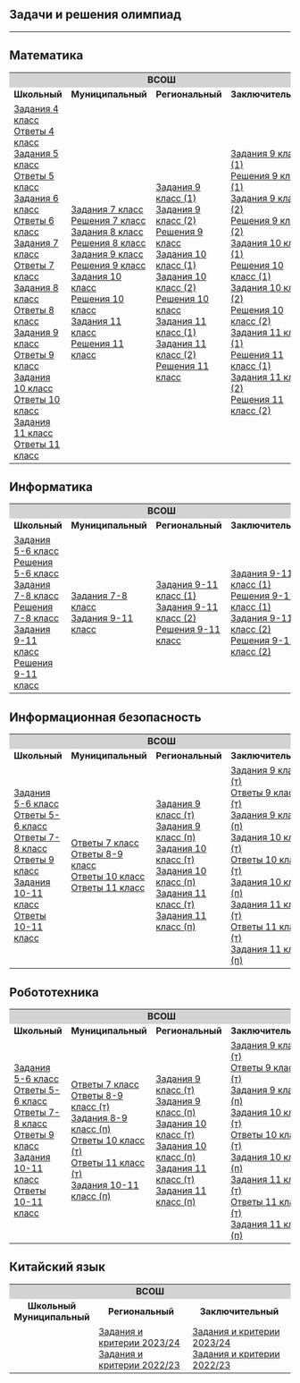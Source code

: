 ## Задачи и решения олимпиад
*****************************************************************
## Математика

<table>
<tr bgcolor="#D3D3D3"> <!-- ** ВСОШ ** -->
<td colspan="4" align="center"><b>ВСОШ</b></td> 
</tr>
<tr  align="center">
<td><b>Школьный</b></td>
<td><b>Муниципальный</b></td>
<td><b>Региональный</b></td>
<td><b>Заключительный</b></td>
</tr><tr>
<td> <!-- ** Школьный ** -->
<a href="https://всош.цпм.рф/upload/files/Arhive_tasks/2023-24/school/math/tasks-math-4-sch-msk-23-24.pdf">Задания 4 класс</a><br>
<a href="https://всош.цпм.рф/upload/files/Arhive_tasks/2023-24/school/math/ans-math-4-sch-msk-23-24.pdf">Ответы 4 класс</a><br>
<a href="https://всош.цпм.рф/upload/files/Arhive_tasks/2023-24/school/math/tasks-math-5-sch-msk-23-24.pdf">Задания 5 класс</a><br>
<a href="https://всош.цпм.рф/upload/files/Arhive_tasks/2023-24/school/math/ans-math-5-sch-msk-23-24.pdf">Ответы 5 класс</a><br>
<a href="https://всош.цпм.рф/upload/files/Arhive_tasks/2023-24/school/math/tasks-math-6-sch-msk-23-24.pdf">Задания 6 класс</a><br>
<a href="https://всош.цпм.рф/upload/files/Arhive_tasks/2023-24/school/math/ans-math-6-sch-msk-23-24.pdf">Ответы 6 класс</a><br>
<a href="https://всош.цпм.рф/upload/files/Arhive_tasks/2023-24/school/math/tasks-math-7-sch-msk-23-24.pdf">Задания 7 класс</a><br>
<a href="https://всош.цпм.рф/upload/files/Arhive_tasks/2023-24/school/math/ans-math-7-sch-msk-23-24.pdf">Ответы 7 класс</a><br>
<a href="https://всош.цпм.рф/upload/files/Arhive_tasks/2023-24/school/math/tasks-math-8-sch-msk-23-24.pdf">Задания 8 класс</a><br>
<a href="https://всош.цпм.рф/upload/files/Arhive_tasks/2023-24/school/math/ans-math-8-sch-msk-23-24.pdf">Ответы 8 класс</a><br>
<a href="https://всош.цпм.рф/upload/files/Arhive_tasks/2023-24/school/math/tasks-math-9-sch-msk-23-24.pdf">Задания 9 класс</a><br>
<a href="https://всош.цпм.рф/upload/files/Arhive_tasks/2023-24/school/math/ans-math-9-sch-msk-23-24.pdf">Ответы 9 класс</a><br>
<a href="https://всош.цпм.рф/upload/files/Arhive_tasks/2023-24/school/math/tasks-math-10-sch-msk-23-24.pdf">Задания 10 класс</a><br>
<a href="https://всош.цпм.рф/upload/files/Arhive_tasks/2023-24/school/math/ans-math-10-sch-msk-23-24.pdf">Ответы 10 класс</a><br>
<a href="https://всош.цпм.рф/upload/files/Arhive_tasks/2023-24/school/math/tasks-math-11-sch-msk-23-24.pdf">Задания 11 класс</a><br>
<a href="https://всош.цпм.рф/upload/files/Arhive_tasks/2023-24/school/math/ans-math-11-sch-msk-23-24.pdf">Ответы 11 класс</a><br>
</td>

<td> <!-- ** Муник ** -->
<a href="https://tasks.olimpiada.ru/upload/files/tasks/72/2023/tasks-math-7-mun-mosobl-23-24.pdf">Задания 7 класс</a><br>
<a href="https://tasks.olimpiada.ru/upload/files/tasks/72/2023/sol-math-7-mun-mosobl-23-24.pdf">Решения 7 класс</a><br>
<a href="https://tasks.olimpiada.ru/upload/files/tasks/72/2023/tasks-math-8-mun-mosobl-23-24.pdf">Задания 8 класс</a><br>
<a href="https://tasks.olimpiada.ru/upload/files/tasks/72/2023/sol-math-8-mun-mosobl-23-24.pdf">Решения 8 класс</a><br>
<a href="https://tasks.olimpiada.ru/upload/files/tasks/72/2023/tasks-math-9-mun-mosobl-23-24.pdf">Задания 9 класс</a><br>
<a href="https://tasks.olimpiada.ru/upload/files/tasks/72/2023/sol-math-9-mun-mosobl-23-24.pdf">Решения 9 класс</a><br>
<a href="https://tasks.olimpiada.ru/upload/files/tasks/72/2023/tasks-math-10-mun-mosobl-23-24.pdf">Задания 10 класс</a><br>
<a href="https://tasks.olimpiada.ru/upload/files/tasks/72/2023/sol-math-10-mun-mosobl-23-24.pdf">Решения 10 класс</a><br>
<a href="https://tasks.olimpiada.ru/upload/files/tasks/72/2023/tasks-math-11-mun-mosobl-23-24.pdf">Задания 11 класс</a><br>
<a href="https://tasks.olimpiada.ru/upload/files/tasks/72/2023/sol-math-11-mun-mosobl-23-24.pdf">Решения 11 класс</a><br>
</td>

<td> <!-- ** Регион ** -->
<a href="https://tasks.olimpiada.ru/upload/files/tasks/72/2023/tasks-math-9-day1-reg-23-24.pdf">Задания 9 класс (1)</a><br>
<a href="https://tasks.olimpiada.ru/upload/files/tasks/72/2023/tasks-math-9-day2-reg-23-24.pdf">Задания 9 класс (2)</a><br>
<a href="https://tasks.olimpiada.ru/upload/files/tasks/72/2023/sol-math-9-reg-23-24.pdf">Решения 9 класс</a><br>
<a href="https://tasks.olimpiada.ru/upload/files/tasks/72/2023/tasks-math-10-day1-reg-23-24.pdf">Задания 10 класс (1)</a><br>
<a href="https://tasks.olimpiada.ru/upload/files/tasks/72/2023/tasks-math-10-day2-reg-23-24.pdf">Задания 10 класс (2)</a><br>
<a href="https://tasks.olimpiada.ru/upload/files/tasks/72/2023/sol-math-10-reg-23-24.pdf">Решения 10 класс</a><br>
<a href="https://tasks.olimpiada.ru/upload/files/tasks/72/2023/tasks-math-11-day1-reg-23-24.pdf">Задания 11 класс (1)</a><br>
<a href="https://tasks.olimpiada.ru/upload/files/tasks/72/2023/tasks-math-11-day2-reg-23-24.pdf">Задания 11 класс (2)</a><br>
<a href="https://tasks.olimpiada.ru/upload/files/tasks/72/2023/sol-math-11-reg-23-24.pdf">Решения 11 класс</a><br>
</td>

<td> <!-- ** Финал ** -->
<a href="https://всош.цпм.рф/upload/files/Arhive_tasks/2023-24/final/math/tasks-math-9-day1-final-23-24.pdf">Задания 9 класс (1)</a><br>
<a href="https://всош.цпм.рф/upload/files/Arhive_tasks/2023-24/final/math/sol-math-9-day1-final-23-24.pdf">Решения 9 класс (1)</a><br>
<a href="https://всош.цпм.рф/upload/files/Arhive_tasks/2023-24/final/math/tasks-math-9-day2-final-23-24.pdf">Задания 9 класс (2)</a><br>
<a href="https://всош.цпм.рф/upload/files/Arhive_tasks/2023-24/final/math/sol-math-9-day2-final-23-24.pdf">Решения 9 класс (2)</a><br>
<a href="https://всош.цпм.рф/upload/files/Arhive_tasks/2023-24/final/math/tasks-math-10-day1-final-23-24.pdf">Задания 10 класс (1)</a><br>
<a href="https://всош.цпм.рф/upload/files/Arhive_tasks/2023-24/final/math/sol-math-10-day1-final-23-24.pdf">Решения 10 класс (1)</a><br>
<a href="https://всош.цпм.рф/upload/files/Arhive_tasks/2023-24/final/math/tasks-math-10-day2-final-23-24.pdf">Задания 10 класс (2)</a><br>
<a href="https://всош.цпм.рф/upload/files/Arhive_tasks/2023-24/final/math/sol-math-10-day2-final-23-24.pdf">Решения 10 класс (2)</a><br>
<a href="https://всош.цпм.рф/upload/files/Arhive_tasks/2023-24/final/math/tasks-math-11-day1-final-23-24.pdf">Задания 11 класс (1)</a><br>
<a href="https://всош.цпм.рф/upload/files/Arhive_tasks/2023-24/final/math/sol-math-11-day1-final-23-24.pdf">Решения 11 класс (1)</a><br>
<a href="https://всош.цпм.рф/upload/files/Arhive_tasks/2023-24/final/math/tasks-math-11-day2-final-23-24.pdf">Задания 11 класс (2)</a><br>
<a href="https://всош.цпм.рф/upload/files/Arhive_tasks/2023-24/final/math/sol-math-11-day2-final-23-24.pdf">Решения 11 класс (2)</a><br>

</td>
</table>

## Информатика

<table>
<tr bgcolor="#D3D3D3"> <!-- ** ВСОШ ** -->
<td colspan="4" align="center"><b>ВСОШ</b></td> 
</tr>
<tr  align="center">
<td><b>Школьный</b></td>
<td><b>Муниципальный</b></td>
<td><b>Региональный</b></td>
<td><b>Заключительный</b></td>
</tr><tr>
<td> <!-- ** Школьный ** -->
<a href="https://всош.цпм.рф/upload/files/Arhive_tasks/2023-24/school/iikt/tasks-iikt-5-6-sch-msk-23-24.pdf">Задания 5-6 класс</a><br>
<a href="https://всош.цпм.рф/upload/files/Arhive_tasks/2023-24/school/iikt/sol-iikt-5-6-sch-msk-23-24.pdf">Решения 5-6 класс</a><br>
<a href="https://всош.цпм.рф/upload/files/Arhive_tasks/2023-24/school/iikt/tasks-iikt-7-8-sch-msk-23-24.pdf">Задания 7-8 класс</a><br>
<a href="https://всош.цпм.рф/upload/files/Arhive_tasks/2023-24/school/iikt/sol-iikt-7-8-sch-msk-23-24.pdf">Решения 7-8 класс</a><br>
<a href="https://всош.цпм.рф/upload/files/Arhive_tasks/2023-24/school/iikt/tasks-iikt-9-11-sch-msk-23-24.pdf">Задания 9-11 класс</a><br>
<a href="https://всош.цпм.рф/upload/files/Arhive_tasks/2023-24/school/iikt/sol-iikt-9-11-sch-msk-23-24.pdf">Решения 9-11 класс</a><br>
</td>

<td> <!-- ** Муник ** -->
<a href="https://tasks.olimpiada.ru/upload/files/tasks/73/2023/tasks-iikt-7-8-mun-mosobl-23-24.pdf">Задания 7-8 класс</a><br>
<a href="https://tasks.olimpiada.ru/upload/files/tasks/73/2023/tasks-iikt-9-11-mun-mosobl-23-24.pdf">Задания 9-11 класс</a><br>
</td>

<td> <!-- ** Регион ** -->
<a href="https://tasks.olimpiada.ru/upload/files/tasks/73/2023/tasks-info-1tur-9-11-reg-23-24.pdf">Задания 9-11 класс (1)</a><br>
<a href="https://tasks.olimpiada.ru/upload/files/tasks/73/2023/tasks-info-2tur-9-11-reg-23-24.pdf">Задания 9-11 класс (2)</a><br>
<a href="https://tasks.olimpiada.ru/upload/files/tasks/73/2023/ans-info-9-11-reg-23-24.pdf">Решения 9-11 класс</a><br>
</td>

<td> <!-- ** Финал ** -->
<a href="https://всош.цпм.рф/upload/files/Arhive_tasks/2023-24/final/iikt/tasks-iikt-9-11-day1-final-23-24.pdf">Задания 9-11 класс (1)</a><br>
<a href="https://всош.цпм.рф/upload/files/Arhive_tasks/2023-24/final/iikt/sol-iikt-9-11-day1-final-23-24.pdf">Решения 9-11 класс (1)</a><br>
<a href="https://всош.цпм.рф/upload/files/Arhive_tasks/2023-24/final/iikt/tasks-iikt-9-11-day2-final-23-24.pdf">Задания 9-11 класс (2)</a><br>
<a href="https://всош.цпм.рф/upload/files/Arhive_tasks/2023-24/final/iikt/sol-iikt-9-11-day2-final-23-24.pdf">Решения 9-11 класс (2)</a><br>
</td>
</table>

## Информационная безопасность
<table>
<tr bgcolor="#D3D3D3"> <!-- ** ВСОШ ** -->
<td colspan="4" align="center"><b>ВСОШ</b></td> 
</tr>
<tr  align="center">
<td><b>Школьный</b></td>
<td><b>Муниципальный</b></td>
<td><b>Региональный</b></td>
<td><b>Заключительный</b></td>
</tr><tr>
<td> <!-- ** Школьный ** -->
<a href="https://всош.цпм.рф/upload/files/Arhive_tasks/2023-24/school/tech/tasks-tech-5-6-teor-secr-sch-msk-23-24.pdf">
Задания 5-6 класс</a><br>
<a href="https://всош.цпм.рф/upload/files/Arhive_tasks/2023-24/school/tech/ans-tech-5-6-teor-secr-sch-msk-23-24.pdf">
Ответы 5-6 класс</a><br>
<a href="https://всош.цпм.рф/upload/files/Arhive_tasks/2023-24/school/tech/ans-tech-7-8-teor-secr-sch-msk-23-24.pdf">Ответы 7-8 класс</a>
<br><a href="https://всош.цпм.рф/upload/files/Arhive_tasks/2023-24/school/tech/ans-tech-9-teor-secr-sch-msk-23-24.pdf">Ответы 9 класс</a><br>
<a href="https://всош.цпм.рф/upload/files/Arhive_tasks/2023-24/school/tech/tasks-tech-10-11-teor-secr-sch-msk-23-24.pdf">Задания 10-11 класс</a><br>
<a href="https://всош.цпм.рф/upload/files/Arhive_tasks/2023-24/school/tech/ans-tech-10-11-teor-secr-sch-msk-23-24.pdf">Ответы 10-11 класс</a><br>
</td>

<td> <!-- ** Муник ** -->
<a href="https://tasks.olimpiada.ru/upload/files/tasks/92/2023/tasksans-tech-7-teor-secr-mun-mosobl-23-24.pdf">Ответы 7 класс</a><br>
<a href="https://tasks.olimpiada.ru/upload/files/tasks/92/2023/tasksans-tech-8-9-teor-secr-mun-mosobl-23-24.pdf">Ответы 8-9 класс</a><br>
<a href="https://tasks.olimpiada.ru/upload/files/tasks/92/2023/tasksans-tech-10-teor-secr-mun-mosobl-23-24.pdf">Ответы 10 класс</a><br>
<a href="https://tasks.olimpiada.ru/upload/files/tasks/92/2023/tasksans-tech-11-teor-secr-mun-mosobl-23-24.pdf">Ответы 11 класс</a><br>
</td>

<td> <!-- ** Регион ** -->
<a href="https://tasks.olimpiada.ru/upload/files/tasks/92/2023/tasks-techsecr-9-teor-reg-23-24.pdf">Задания 9 класс (т)</a><br>
<a href="https://tasks.olimpiada.ru/upload/files/tasks/92/2023/tasks-techsecr-9-prak-reg-23-24.pdf">Задания 9 класс (п)</a><br>
<a href="https://tasks.olimpiada.ru/upload/files/tasks/92/2023/tasks-techsecr-10-teor-reg-23-24.pdf">Задания 10 класс (т)</a><br>
<a href="https://tasks.olimpiada.ru/upload/files/tasks/92/2023/tasks-techsecr-10-prak-reg-23-24.pdf">Задания 10 класс (п)</a><br>
<a href="https://tasks.olimpiada.ru/upload/files/tasks/92/2023/tasks-techsecr-11-teor-reg-23-24.pdf">Задания 11 класс (т)</a><br>
<a href="https://tasks.olimpiada.ru/upload/files/tasks/92/2023/tasks-techsecr-11-prak-reg-23-24.pdf">Задания 11 класс (п)</a><br>
</td>

<td> <!-- ** Финал ** -->
<a href="https://всош.цпм.рф/upload/files/Arhive_tasks/2023-24/final/tech/tasks-tech-9-teor-secr-final-23-24.pdf">Задания 9 класс (т)</a><br>
<a href="https://всош.цпм.рф/upload/files/Arhive_tasks/2023-24/final/tech/ans-tech-9-teor-secr-final-23-24.pdf">Ответы 9 класс (т)</a><br>
<a href="https://всош.цпм.рф/upload/files/Arhive_tasks/2023-24/final/tech/tasks-tech-9-prak-secr-final-23-24.pdf">Задания 9 класс (п)</a><br>
<a href="https://всош.цпм.рф/upload/files/Arhive_tasks/2023-24/final/tech/tasks-tech-10-teor-secr-final-23-24.pdf">Задания 10 класс (т)</a><br>
<a href="https://всош.цпм.рф/upload/files/Arhive_tasks/2023-24/final/tech/ans-tech-10-teor-secr-final-23-24.pdf">Ответы 10 класс (т)</a><br>
<a href="https://всош.цпм.рф/upload/files/Arhive_tasks/2023-24/final/tech/tasks-tech-10-prak-secr-final-23-24.pdf">Задания 10 класс (п)</a><br>
<a href="https://всош.цпм.рф/upload/files/Arhive_tasks/2023-24/final/tech/tasks-tech-11-teor-secr-final-23-24.pdf">Задания 11 класс (т)</a><br>
<a href="https://всош.цпм.рф/upload/files/Arhive_tasks/2023-24/final/tech/ans-tech-11-teor-secr-final-23-24.pdf">Ответы 11 класс (т)</a><br>
<a href="https://всош.цпм.рф/upload/files/Arhive_tasks/2023-24/final/tech/tasks-tech-11-prak-secr-final-23-24.pdf">Задания 11 класс (п)</a><br>
</td>
</table>

## Робототехника
<table>
<tr bgcolor="#D3D3D3">
<td colspan="4" align="center"><b>ВСОШ</b></td>
</tr>
<tr  align="center">
<td><b>Школьный</b></td>
<td><b>Муниципальный</b></td>
<td><b>Региональный</b></td>
<td><b>Заключительный</b></td>
</tr><tr>
<td> <!-- ** Школьный ** -->
<a href="https://всош.цпм.рф/upload/files/Arhive_tasks/2023-24/school/tech/tasks-tech-5-6-teor-robo-sch-msk-23-24.pdf">
Задания 5-6 класс</a><br>
<a href="https://всош.цпм.рф/upload/files/Arhive_tasks/2023-24/school/tech/ans-tech-5-6-teor-robo-sch-msk-23-24.pdf">
Ответы 5-6 класс</a><br>
<a href="https://всош.цпм.рф/upload/files/Arhive_tasks/2023-24/school/tech/ans-tech-7-8-teor-robo-sch-msk-23-24.pdf">Ответы 7-8 класс</a>
<br><a href="https://всош.цпм.рф/upload/files/Arhive_tasks/2023-24/school/tech/ans-tech-9-teor-robo-sch-msk-23-24.pdf">Ответы 9 класс</a>
<br>
<a href="https://всош.цпм.рф/upload/files/Arhive_tasks/2023-24/school/tech/tasks-tech-10-11-teor-secr-sch-msk-23-24.pdf">Задания 10-11 класс</a><br>
<a href="https://всош.цпм.рф/upload/files/Arhive_tasks/2023-24/school/tech/ans-tech-10-11-teor-secr-sch-msk-23-24.pdf">Ответы 10-11 класс</a><br>
</td>

<td> <!-- ** Муник ** -->
<a href="https://tasks.olimpiada.ru/upload/files/tasks/92/2023/tasksans-tech-7-teor-robo-mun-mosobl-23-24.pdf">Ответы 7 класс</a>
<br><a href="https://tasks.olimpiada.ru/upload/files/tasks/92/2023/tasksans-tech-8-9-teor-robo-mun-mosobl-23-24.pdf">Ответы 8-9 класс (т)</a><br>
<a href="https://tasks.olimpiada.ru/upload/files/tasks/92/2023/taskskrit-tech-8-9-prak-robo-mun-mosobl-23-24.pdf">Задания 8-9 класс (п)</a><br>
<a href="https://tasks.olimpiada.ru/upload/files/tasks/92/2023/tasksans-tech-10-teor-robo-mun-mosobl-23-24.pdf">Ответы 10 класс (т)</a><br>
<a href="https://tasks.olimpiada.ru/upload/files/tasks/92/2023/tasksans-tech-11-teor-robo-mun-mosobl-23-24.pdf">Ответы 11 класс (т)</a><br>
<a href="https://tasks.olimpiada.ru/upload/files/tasks/92/2023/taskskrit-tech-10-11-prak-robo-mun-mosobl-23-24.pdf">Задания 10-11 класс (п)</a><br>
</td>

<td> <!-- ** Регион ** -->

<a href="https://tasks.olimpiada.ru/upload/files/tasks/92/2023/tasks-techrobo-9-teor-reg-23-24.pdf">Задания 9 класс (т)</a><br>
<a href="https://tasks.olimpiada.ru/upload/files/tasks/92/2023/tasks-techrobo-9-prak-reg-23-24.pdf">Задания 9 класс (п)</a><br>
<a href="https://tasks.olimpiada.ru/upload/files/tasks/92/2023/tasks-techrobo-10-teor-reg-23-24.pdf">Задания 10 класс (т)</a><br>
<a href="https://tasks.olimpiada.ru/upload/files/tasks/92/2023/tasks-techrobo-10-prak-reg-23-24.pdf">Задания 10 класс (п)</a><br>
<a href="https://tasks.olimpiada.ru/upload/files/tasks/92/2023/tasks-techrobo-11-teor-reg-23-24.pdf">Задания 11 класс (т)</a><br>
<a href="https://tasks.olimpiada.ru/upload/files/tasks/92/2023/tasks-techrobo-11-prak-reg-23-24.pdf">Задания 11 класс (п)</a><br>


</td>
<td> <!-- ** Финал ** -->
<a href="https://всош.цпм.рф/upload/files/Arhive_tasks/2023-24/final/tech/tasks-tech-9-teor-robo-final-23-24.pdf">Задания 9 класс (т)</a><br>
<a href="https://всош.цпм.рф/upload/files/Arhive_tasks/2023-24/final/tech/ans-tech-9-teor-robo-final-23-24.pdf">Ответы 9 класс (т)</a><br>
<a href="https://всош.цпм.рф/upload/files/Arhive_tasks/2023-24/final/tech/tasks-tech-9-prak-robo-final-23-24.pdf">Задания 9 класс (п)</a><br>
<a href="https://всош.цпм.рф/upload/files/Arhive_tasks/2023-24/final/tech/tasks-tech-10-teor-robo-final-23-24.pdf">Задания 10 класс (т)</a><br>
<a href="https://всош.цпм.рф/upload/files/Arhive_tasks/2023-24/final/tech/ans-tech-10-teor-robo-final-23-24.pdf">Ответы 10 класс (т)</a><br>
<a href="https://https://всош.цпм.рф/upload/files/Arhive_tasks/2023-24/final/tech/tasks-tech-10-prak-robo-final-23-24.pdf">Задания 10 класс (п)</a><br>
<a href="https://всош.цпм.рф/upload/files/Arhive_tasks/2023-24/final/tech/tasks-tech-11-teor-robo-final-23-24.pdf">Задания 11 класс (т)</a><br>
<a href="https://всош.цпм.рф/upload/files/Arhive_tasks/2023-24/final/tech/ans-tech-11-teor-robo-final-23-24.pdf">Ответы 11 класс (т)</a><br>
<a href="https://всош.цпм.рф/upload/files/Arhive_tasks/2023-24/final/tech/tasks-tech-11-prak-robo-final-23-24.pdf">Задания 11 класс (п)</a><br>
</td>

</table>

## Китайский язык
<table>
<tr bgcolor="#D3D3D3">
<td colspan="3" align="center"><b>ВСОШ</b></td>
</tr>
<tr  align="center">
<td><b>Школьный<br>Муниципальный</b></td>
<td><b>Региональный</b></td>
<td><b>Заключительный</b></td>
</tr><tr>
<td></td><td><a href="https://vso.edsoo.ru/index.php/s/bjedtmikXgQtTjA/download/%D0%9A%D0%B8%D1%82%D0%B0%D0%B9%D1%81%D0%BA%D0%B8%D0%B9%20%D1%8F%D0%B7%D1%8B%D0%BA%20%D0%A0%D0%AD%20%D0%92%D1%81%D0%9E%D0%A8%202023-24.zip">
Задания и критерии 2023/24</a><br>
<a href="https://vso.edsoo.ru/index.php/s/sXD5Sz7fCxFBi5m/download/%D0%9A%D0%B8%D1%82%D0%B0%D0%B9%D1%81%D0%BA%D0%B8%D0%B9%20%D1%8F%D0%B7%D1%8B%D0%BA%20%D0%A0%D0%AD%20%D0%92%D1%81%D0%9E%D0%A8%202022-23.zip">
Задания и критерии 2022/23</a></td>
<td><a href="https://vso.edsoo.ru/index.php/s/8gcKDY42i9EpMC4/download/%D0%9A%D0%B8%D1%82%D0%B0%D0%B9%D1%81%D0%BA%D0%B8%D0%B9%20%D1%8F%D0%B7%D1%8B%D0%BA%20%D0%97%D0%AD%20%D0%92%D1%81%D0%9E%D0%A8%202023-24.zip">
Задания и критерии 2023/24</a><br><a href="https://vso.edsoo.ru/index.php/s/M7npcYxwap6eMWD/download/%D0%9A%D0%B8%D1%82%D0%B0%D0%B9%D1%81%D0%BA%D0%B8%D0%B9%20%D1%8F%D0%B7%D1%8B%D0%BA%20%D0%97%D0%AD%20%D0%92%D1%81%D0%9E%D0%A8%202022-23.zip">
Задания и критерии 2022/23</a>
</td>
</tr>
</table>








  